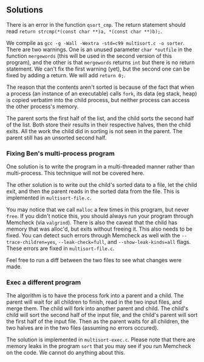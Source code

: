 Solutions
-----
There is an error in the function `qsort_cmp`. The return statement should read `return strcmp(*(const char **)a, *(const char **)b);`.

We compile as `gcc -g -Wall -Wextra -std=c99 multisort.c -o sorter`. There are two warnings. One is an unused parameter `char *outfile` in the function `mergewords` (this will be used in the second version of this program), and the other is that `mergewords` returns `int` but there is no return statement. We can't fix the first warning (yet), but the second one can be fixed by adding a return. We will add `return 0;`.

The reason that the contents aren't sorted is because of the fact that when a process (an instance of an executable) calls `fork`, its data (eg stack, heap) is copied verbatim into the child process, but neither process can access the other process's memory.

The parent sorts the first half of the list, and the child sorts the second half of the list. Both store their results in their respective halves, then the child exits. All the work the child did in sorting is not seen in the parent. The parent still has an unsorted second half.

### Fixing Ben's multi-process program

One solution is to write the program in a multi-threaded manner rather than multi-process. This technique will not be covered here.

The other solution is to write out the child's sorted data to a file, let the child exit, and then the parent reads in the sorted data from the file. This is implemented in `multisort-file.c`.

You may notice that we call `malloc` a few times in this program, but never `free`. If you didn't notice this, you should always run your program through Memcheck (via `valgrind`). There is also the caveat that the child has memory that was alloc'd, but exits without freeing it. This also needs to be fixed. You can detect such errors through Memcheck as well with the `--trace-children=yes`, `--leak-check=full`, and `--show-leak-kinds=all` flags. These errors are fixed in `multisort-file.c`.

Feel free to run a diff between the two files to see what changes were made.

### Exec a different program

The algorithm is to have the process fork into a parent and a child. The parent will wait for all children to finish, read in the two input files, and merge them. The child will fork into another parent and child. The child's child will sort the second half of the input file, and the child's parent will sort the first half of the input file. Then as the parent waits for all children, the two halves are in the two files (assuming no errors occured).

The solution is implemented in `multisort-exec.c`. Please note that there are memory leaks in the program `sort` that you may see if you run Memcheck on the code. We cannot do anything about this.
